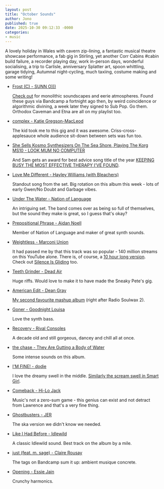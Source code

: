 ```yaml
---
layout: post
title: "October Sounds"
author: Jono
published: true
date: 2025-10-30 09:12:33 -0000
categories: 
- music
---
```


A lovely holiday in Wales with cavern zip-lining, a fantastic musical theatre showcase performance, a fab gig in Stirling, yet another Corr Cabins #cabin build failure, a recorder playing day, work in-person days, wonderful socialising, a trip to Carlisle, anniversary Splatter art, spoon whittling, garage tidying, Autumnal night-cycling, much taxiing, costume making and some writing!


* [Frost (C) - SUNN O)))](https://www.youtube.com/watch?v=Y20qC3qgpps)

	 [Check out](https://sunn.bandcamp.com/album/life-metal) for monolithic soundscapes and eerie atmospheres. Found these guys via Bandcamp a fortnight ago then, by weird coincidence or algorithmic divining, a week later they signed to Sub Pop. Go them. Orthodox Caveman and Etna are all on my playlist too. 


* [complex - Katie Gregson-MacLeod](https://www.youtube.com/watch?v=x9CU9KKnNMs)

	 The kid took me to this gig and it was awesome. Criss-cross-applesauce whole audience sit-down between sets was fun too.


* [She Sells Kosmo Synthesizers On The Sea Shore, Playing The Korg MS10 - LOOK MUM NO COMPUTER](https://www.youtube.com/watch?v=hT-otu2jpS8)

	 And Sam gets an award for best advice song title of the year [KEEPING BUSY THE MOST EFFECTIVE THERAPY I'VE FOUND](https://www.youtube.com/watch?v=m_sWCGt3cUg).


* [Love Me Different - Hayley Williams (with Bleachers)](https://www.youtube.com/watch?v=QJ2GrF6QJR0)

	 Standout song from the set. Big rotation on this album this week - lots of early Gwen/No Doubt and Garbage vibes.


* [Under The Water - Nation of Language](https://www.youtube.com/watch?v=hkhieWruMGM)

	 An intriguing set. The band comes over as being so full of themselves, but the sound they make is great, so I guess that's okay?


* [Prepositional Phrase - Aidan Noell](https://aidannoell.bandcamp.com/track/prepositional-phrase)

	 Member of Nation of Language and maker of great synth sounds. 


* [Weightless - Marconi Union](https://www.youtube.com/watch?v=UfcAVejslrU)

	 It had passed me by that this track was so popular - 140 million streams on this YouTube alone. There is, of course, a [10 hour long version](https://www.youtube.com/watch?v=qYnA9wWFHLI). Check out [Silence Is Gliding](https://www.youtube.com/watch?v=-tT24zT7OJ8) too.


* [Teeth Grinder - Dead Air](https://www.youtube.com/watch?v=bIipkutotNg)

	 Huge riffs. Would love to make it to have made the Sneaky Pete's gig. 


* [American Edit - Dean Gray](https://www.youtube.com/watch?v=D-sHkc1zxLk&list=PLrpOJGxlgJwIEs9i9a0UjNs6iSS0QomI-)

	 [My second favourite mashup album](https://en.wikipedia.org/wiki/American_Edit) (right after Radio Soulwax 2).


* [Goner - Goodnight Louisa](https://www.youtube.com/watch?v=gkss38pGj-o)

	 Love the synth bass.


* [Recovery - Rival Consoles](https://www.youtube.com/watch?v=mpHVqod6mB8)

	 A decade old and still gorgeous, dancey and chill all at once.


* [the chase - They Are Gutting a Body of Water](https://theyareguttingabodyofwater.bandcamp.com/track/the-chase)

	 Some intense sounds on this album.


* [I'M FINE! - dodie](https://www.youtube.com/watch?v=7tfKfAojoYI)

	 I love the dreamy swell in the middle. [Similarly the scream swell in Smart Girl](https://www.youtube.com/watch?v=Em7ZN-RJw3c). 


* [Comeback - Hi-Lo Jack](https://www.youtube.com/watch?v=95EjSH_02tQ)

	 Music's not a zero-sum game - this genius can exist and not detract from Lawrence and that's a very fine thing.


* [Ghostbusters - JER](https://www.youtube.com/watch?v=LnYfIIdKT5k)

	 The ska version we didn't know we needed. 


* [Like I Had Before - Idlewild](https://www.youtube.com/watch?v=gk3lKwLN69g)

	 A classic Idlewild sound. Best track on the album by a mile.


* [just (feat. m. sage) - Claire Rousay](https://www.youtube.com/watch?v=NBoVavhTuKU)

	 The tags on Bandcamp sum it up: ambient musique concrete.


* [Opening - Essie Jain](https://www.youtube.com/watch?v=-FT60eeyBTg)

	 Crunchy harmonics.

